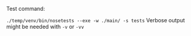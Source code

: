 Test command:

`./temp/venv/bin/nosetests --exe -w ./main/ -s tests`
Verbose output might be needed with `-v` or `-vv`

